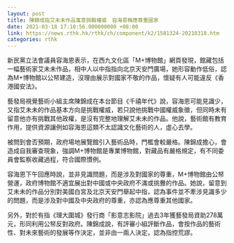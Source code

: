 ```yaml
---
layout: post
title: 陳錦成指艾未未作品寓意挑戰權威　容海恩稱應尊重國家
date: 2021-03-18 17:10:56.000000000 +08:00
link: https://news.rthk.hk/rthk/ch/component/k2/1581324-20210318.htm
categories: rthk
---
```


新民黨立法會議員容海恩表示，在西九文化區「M+博物館」網頁發現，館藏包括一幅藝術家艾未未作品，相中人以中指指向北京天安門廣場，她形容動作低俗，認為M+博物館以公帑建造，沒理由展示對國家不敬的作品，懷疑有人可能違反《香港國安法》。

藝發局視覺藝術小組主席陳錦成在本台節目《千禧年代》說，容海恩可能見識少，又指艾未未的作品基本方向是挑戰權威，若只說他挑戰中國權威象徵，但同時未有留意他亦有挑戰其他政權，是沒有完整地理解艾未未的作品。他說，藝術館有教育作用，提供資源讓例如容海恩這類不太認識文化藝術的人，虛心去學。

被問到會否預期，政府場地展覽館引入藝術品時，門檻會較嚴格。陳錦成擔心，會造成自我審查現象，強調M+博物館是專業博物館，對藏品有嚴格規定，有不同委員會監察收藏過程，符合國際慣例。

容海恩下午回應時說，並非見識問題，而是涉及對國家的尊重，M+博物館由公帑營運，政府博物館不適宜展出對中國或中央政府不滿或挑釁的作品。她說，留意到艾未未的作品分別對美國白宮及北京天安門舉起中指，認為事件並不牽涉見識多少的問題，而是涉及對中國及中央政府的尊重，亦認為應尊重其他國家。

另外，對於有指《理大圍城》發行商「影意志影院」過去3年獲藝發局資助278萬元，形同利用公帑反對政府。陳錦成說，有評審小組評斷作品，會按作品的藝術性、對未來藝術的發展等作決定，並非由一兩人決定，認為指控荒謬。
